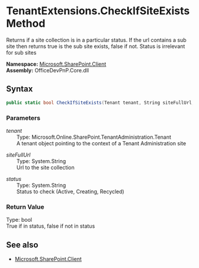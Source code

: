 # TenantExtensions.CheckIfSiteExists Method  
Returns if a site collection is in a particular status. If the url contains a sub site then returns true is the sub site exists, false if not. Status is irrelevant for sub sites  

**Namespace:** [Microsoft.SharePoint.Client](Microsoft.SharePoint.Client.md)  
**Assembly:** OfficeDevPnP.Core.dll  
## Syntax
```C#
public static bool CheckIfSiteExists(Tenant tenant, String siteFullUrl, String status)
```
### Parameters
*tenant*  
&emsp;&emsp;Type: Microsoft.Online.SharePoint.TenantAdministration.Tenant  
&emsp;&emsp;A tenant object pointing to the context of a Tenant Administration site  

*siteFullUrl*  
&emsp;&emsp;Type: System.String  
&emsp;&emsp;Url to the site collection  

*status*  
&emsp;&emsp;Type: System.String  
&emsp;&emsp;Status to check (Active, Creating, Recycled)  

### Return Value
Type: bool  
True if in status, false if not in status

## See also
- [Microsoft.SharePoint.Client](Microsoft.SharePoint.Client.md)
